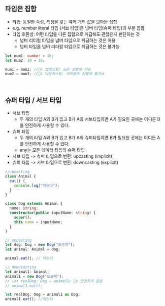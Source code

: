 ## 타입은 집합

- 타입: 동일한 속성, 특징을 갖는 여러 개의 값을 모아둔 집합
- e.g. number literal 타입 (서브 타입)은 넘버 타입(슈퍼 타입)의 부분 집합
- 타입 호환성: 어떤 타입을 다른 집합으로 취급해도 괜찮은지 판단하는 것
  - 넘버 리터럴 타입을 넘버 타입으로 취급하는 것은 허용
  - 넘버 타입을 넘버 리터럴 타입으로 취급하는 것은 불가능

```ts
let num1: number = 10;
let num2: 10 = 10;

num1 = num2; //🙆‍♀️ 업캐스팅: 모든 상황에 가능
num2 = num1; //🙅‍♀️ 다운캐스팅: 대부분의 상황에 불가능
```

<br/>

## 슈퍼 타입 / 서브 타입

- 서브 타입
  - 두 개의 타입 A와 B가 있고 B가 A의 서브타입이면 A가 필요한 곳에는 어디든 B를 안전하게 사용할 수 있다.
- 슈퍼 타입
  - 두 개의 타입 A와 B가 있고 B가 A의 슈퍼타입이면 B가 필요한 곳에는 어디든 A를 안전하게 사용할 수 있다.
  - any는 모든 데이터 타입의 슈퍼 타입
- 서브 타입 -> 슈퍼 타입으로 변환: upcasting (implicit)
- 슈퍼 타입 -> 서브 타입으로 변환: downcasting (explicit)

```ts
//upcasting
class Animal {
  eat() {
    console.log("먹는다");
  }
}

class Dog extends Animal {
  name: string;
  constructor(public inputName: string) {
    super();
    this.name = inputName;
  }
}

// upcasting
let dog: Dog = new Dog("또순이");
let animal: Animal = dog;

animal.eat(); // 먹는다

// downcasting
let animal1: Animal;
animal1 = new Dog("또순이");
// let realDog: Dog = animal1; 🙅‍♀️ 안전하지 않음
// animal1.eat();

let realDog: Dog = animal1 as Dog;
animal1.eat(); //먹는다
```
